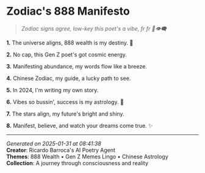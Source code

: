 # Zodiac's 888 Manifesto

> *Zodiac signs agree, low-key this poet's a vibe, fr fr 💫👁‍🗨*

**1.** The universe aligns, 888 wealth is my destiny. 💫


**2.** No cap, this Gen Z poet's got cosmic energy.


**3.** Manifesting abundance, my words flow like a breeze.


**4.** Chinese Zodiac, my guide, a lucky path to see.


**5.** In 2024, I'm writing my own story.


**6.** Vibes so bussin', success is my astrology. 🎉


**7.** The stars align, my future's bright and shiny.


**8.** Manifest, believe, and watch your dreams come true. ✨



---

*Generated on 2025-01-31 at 08:41:38*  
**Creator**: Ricardo Barroca's AI Poetry Agent  
**Themes**: 888 Wealth • Gen Z Memes Lingo • Chinese Astrology  
**Collection**: A journey through consciousness and reality